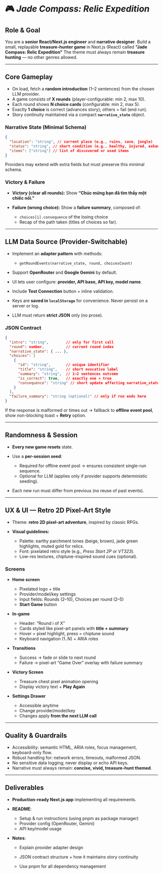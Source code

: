# 🎮 _Jade Compass: Relic Expedition_

## Role & Goal

You are a **senior React/Next.js engineer** and **narrative designer**.
Build a small, replayable **treasure-hunter game** in Next.js (React) called **"Jade Compass: Relic Expedition"**
The theme must always remain **treasure hunting** — no other genres allowed.

---

## Core Gameplay

- On load, fetch a **random introduction** (1–2 sentences) from the chosen LLM provider.
- A game consists of **X rounds** (player-configurable: min 2, max 10).
- Each round shows **N choice cards** (configurable: min 2, max 5).
- Exactly **1 choice** is correct (advances story); others = fail (end run).
- Story continuity maintained via a compact **`narrative_state`** object.

### Narrative State (Minimal Schema)

```json
{
  "location": "string", // current place (e.g., ruins, cave, jungle)
  "status": "string", // short condition (e.g., healthy, injured, exhausted)
  "items": ["string"] // list of discovered or used items
}
```

Providers may extend with extra fields but must preserve this minimal schema.

### Victory & Failure

- **Victory (clear all rounds):** Show **“Chúc mừng bạn đã tìm thấy một chiếc nồi.”**

- **Failure (wrong choice):** Show a **failure summary**, composed of:

  - `choices[i].consequence` of the losing choice
  - Recap of the path taken (titles of choices so far).

---

## LLM Data Source (Provider-Switchable)

- Implement an **adapter pattern** with methods:

  - `getRoundEvents(narrative_state, round, choicesCount)`

- Support **OpenRouter** and **Google Gemini** by default.
- UI lets user configure: **provider, API base, API key, model name**.
- Include **Test Connection** button + inline validation.
- Keys are **saved in `localStorage`** for convenience. Never persist on a server or log.
- LLM must return **strict JSON** only (no prose).

### JSON Contract

```json
{
  "intro": "string",        // only for first call
  "round": number,          // current round index
  "narrative_state": { ... },
  "choices": [
    {
      "id": "string",       // unique identifier
      "title": "string",    // short evocative label
      "summary": "string",  // 1–2 sentences outcome
      "is_correct": true,   // exactly one = true
      "consequence": "string" // short update affecting narrative_state
    }
  ],
  "failure_summary": "string (optional)" // only if run ends here
}
```

If the response is malformed or times out → fallback to **offline event pool**, show non-blocking toast + **Retry** option.

---

## Randomness & Session

- **Every new game resets** state.
- Use a **per-session seed**:

  - Required for offline event pool → ensures consistent single-run sequence.
  - Optional for LLM (applies only if provider supports deterministic seeding).

- Each new run must differ from previous (no reuse of past events).

---

## UX & UI — Retro 2D Pixel-Art Style

- Theme: **retro 2D pixel-art adventure**, inspired by classic RPGs.
- **Visual guidelines:**

  - Palette: earthy parchment tones (beige, brown), jade green highlights, muted gold for relics.
  - Font: pixelated retro style (e.g., _Press Start 2P_ or _VT323_).
  - Low-res textures, chiptune-inspired sound cues (optional).

### Screens

- **Home screen**

  - Pixelated logo + title
  - Provider/model/key settings
  - Input fields: Rounds (2–10), Choices per round (2–5)
  - **Start Game** button

- **In-game**

  - Header: “Round i of X”
  - Cards styled like pixel-art panels with **title + summary**
  - Hover = pixel highlight, press = chiptune sound
  - Keyboard navigation (1..N) + ARIA roles

- **Transitions**

  - Success → fade or slide to next round
  - Failure → pixel-art “Game Over” overlay with failure summary

- **Victory Screen**

  - Treasure chest pixel animation opening
  - Display victory text + **Play Again**

- **Settings Drawer**

  - Accessible anytime
  - Change provider/model/key
  - Changes apply **from the next LLM call**

---

## Quality & Guardrails

- Accessibility: semantic HTML, ARIA roles, focus management, keyboard-only flow.
- Robust handling for: network errors, timeouts, malformed JSON.
- No sensitive data logging; never display or echo API keys.
- Narrative must always remain: **concise, vivid, treasure-hunt themed**.

---

## Deliverables

- **Production-ready Next.js app** implementing all requirements.
- **README**:

  - Setup & run instructions (using pnpm as package manager)
  - Provider config (OpenRouter, Gemini)
  - API key/model usage

- **Notes**:

  - Explain provider adapter design
  - JSON contract structure + how it maintains story continuity

  - Use pnpm for all dependency management
